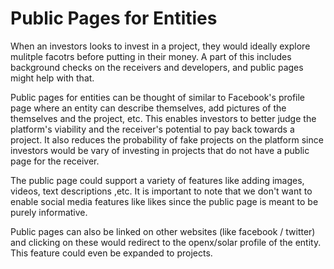 # Public Pages for Entities

When an investors looks to invest in a project, they would ideally explore mulitple facotrs before putting in their money. A part of this includes background checks on the receivers and developers, and public pages might help with that.

Public pages for entities can be thought of similar to Facebook's profile page where an entity can describe themselves, add pictures of the themselves and the project, etc. This enables investors to better judge the platform's viability and the receiver's potential to pay back towards a project. It also reduces the probability of fake projects on the platform since investors would be vary of investing in projects that do not have a public page for the receiver.

The public page could support a variety of features like adding images, videos, text descriptions ,etc. It is important to note that we don't want to enable social media features like likes since the public page is meant to be purely informative.

Public pages can also be linked on other websites \(like facebook / twitter\) and clicking on these would redirect to the openx/solar profile of the entity. This feature could even be expanded to projects.

